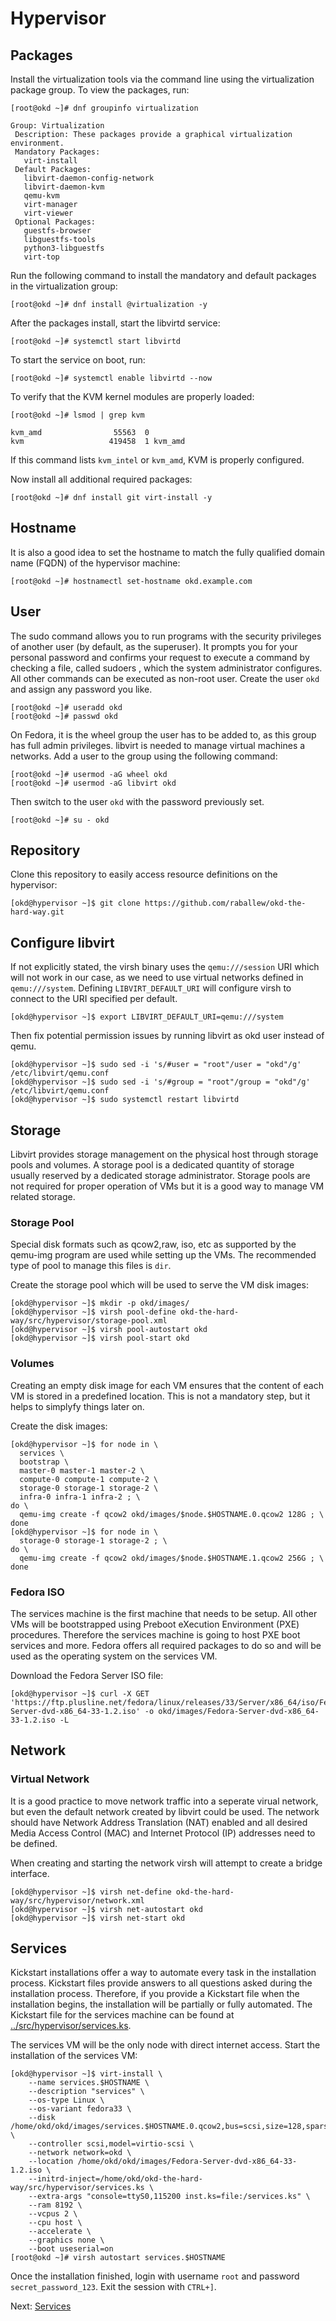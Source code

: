 # Hypervisor

## Packages

Install the virtualization tools via the command line using the virtualization
package group. To view the packages, run:

```shell
[root@okd ~]# dnf groupinfo virtualization

Group: Virtualization
 Description: These packages provide a graphical virtualization environment.
 Mandatory Packages:
   virt-install
 Default Packages:
   libvirt-daemon-config-network
   libvirt-daemon-kvm
   qemu-kvm
   virt-manager
   virt-viewer
 Optional Packages:
   guestfs-browser
   libguestfs-tools
   python3-libguestfs
   virt-top
```

Run the following command to install the mandatory and default packages in the
virtualization group:

```shell
[root@okd ~]# dnf install @virtualization -y
```

After the packages install, start the libvirtd service:

```shell
[root@okd ~]# systemctl start libvirtd
```

To start the service on boot, run:

```shell
[root@okd ~]# systemctl enable libvirtd --now
```

To verify that the KVM kernel modules are properly loaded:

```shell
[root@okd ~]# lsmod | grep kvm

kvm_amd                55563  0
kvm                   419458  1 kvm_amd
```

If this command lists `kvm_intel` or `kvm_amd`, KVM is properly configured.

Now install all additional required packages:

```shell
[root@okd ~]# dnf install git virt-install -y
```

## Hostname

It is also a good idea to set the hostname to match the fully qualified domain
name (FQDN) of the hypervisor machine:

```shell
[root@okd ~]# hostnamectl set-hostname okd.example.com
```

## User

The sudo command allows you to run programs with the security privileges of
another user (by default, as the superuser). It prompts you for your personal
password and confirms your request to execute a command by checking a file,
called sudoers , which the system administrator configures. All other commands
can be executed as non-root user. Create the user `okd` and assign any password
you like.

```shell
[root@okd ~]# useradd okd
[root@okd ~]# passwd okd
```

On Fedora, it is the wheel group the user has to be added to, as this group has
full admin privileges. libvirt is needed to manage virtual machines a networks.
Add a user to the group using the following command:

```shell
[root@okd ~]# usermod -aG wheel okd
[root@okd ~]# usermod -aG libvirt okd
```

Then switch to the user `okd` with the password previously set.

```shell
[root@okd ~]# su - okd
```

## Repository

Clone this repository to easily access resource definitions on the hypervisor:

```shell
[okd@hypervisor ~]$ git clone https://github.com/raballew/okd-the-hard-way.git
```

## Configure libvirt

If not explicitly stated, the virsh binary uses the `qemu:///session` URI which
will not work in our case, as we need to use virtual networks defined in
`qemu:///system`. Defining `LIBVIRT_DEFAULT_URI` will configure virsh to connect
to the URI specified per default.

```shell
[okd@hypervisor ~]$ export LIBVIRT_DEFAULT_URI=qemu:///system
```

Then fix potential permission issues by running libvirt as okd user instead of
qemu.

```shell
[okd@hypervisor ~]$ sudo sed -i 's/#user = "root"/user = "okd"/g' /etc/libvirt/qemu.conf
[okd@hypervisor ~]$ sudo sed -i 's/#group = "root"/group = "okd"/g' /etc/libvirt/qemu.conf
[okd@hypervisor ~]$ sudo systemctl restart libvirtd
```


## Storage

Libvirt provides storage management on the physical host through storage pools
and volumes. A storage pool is a dedicated quantity of storage usually reserved
by a dedicated storage administrator. Storage pools are not required for proper
operation of VMs but it is a good way to manage VM related storage.

### Storage Pool

Special disk formats such as qcow2,raw, iso, etc as supported by the qemu-img
program are used while setting up the VMs. The recommended type of pool to
manage this files is `dir`.

Create the storage pool which will be used to serve the VM disk images:

```shell
[okd@hypervisor ~]$ mkdir -p okd/images/
[okd@hypervisor ~]$ virsh pool-define okd-the-hard-way/src/hypervisor/storage-pool.xml
[okd@hypervisor ~]$ virsh pool-autostart okd
[okd@hypervisor ~]$ virsh pool-start okd
```

### Volumes

Creating an empty disk image for each VM ensures that the content of each VM is
stored in a predefined location. This is not a mandatory step, but it helps to
simplyfy things later on.

Create the disk images:

```shell
[okd@hypervisor ~]$ for node in \
  services \
  bootstrap \
  master-0 master-1 master-2 \
  compute-0 compute-1 compute-2 \
  storage-0 storage-1 storage-2 \
  infra-0 infra-1 infra-2 ; \
do \
  qemu-img create -f qcow2 okd/images/$node.$HOSTNAME.0.qcow2 128G ; \
done
[okd@hypervisor ~]$ for node in \
  storage-0 storage-1 storage-2 ; \
do \
  qemu-img create -f qcow2 okd/images/$node.$HOSTNAME.1.qcow2 256G ; \
done
```

### Fedora ISO

The services machine is the first machine that needs to be setup. All other VMs
will be bootstrapped using Preboot eXecution Environment (PXE) procedures.
Therefore the services machine is going to host PXE boot services and more.
Fedora offers all required packages to do so and will be used as the operating
system on the services VM.

Download the Fedora Server ISO file:

```shell
[okd@hypervisor ~]$ curl -X GET 'https://ftp.plusline.net/fedora/linux/releases/33/Server/x86_64/iso/Fedora-Server-dvd-x86_64-33-1.2.iso' -o okd/images/Fedora-Server-dvd-x86_64-33-1.2.iso -L
```

## Network

### Virtual Network

It is a good practice to move network traffic into a seperate virual network,
but even the default network created by libvirt could be used. The network
should have Network Address Translation (NAT) enabled and all desired Media
Access Control (MAC) and Internet Protocol (IP) addresses need to be defined.

When creating and starting the network virsh will attempt to create a bridge
interface.

```shell
[okd@hypervisor ~]$ virsh net-define okd-the-hard-way/src/hypervisor/network.xml
[okd@hypervisor ~]$ virsh net-autostart okd
[okd@hypervisor ~]$ virsh net-start okd
```

## Services

Kickstart installations offer a way to automate every task in the installation
process. Kickstart files provide answers to all questions asked during the
installation process. Therefore, if you provide a Kickstart file when the
installation begins, the installation will be partially or fully automated. The
Kickstart file for the services machine can be found at
[../src/hypervisor/services.ks](../src/hypervisor/services.ks).

The services VM will be the only node with direct internet access. Start the
installation of the services VM:

```shell
[okd@hypervisor ~]$ virt-install \
    --name services.$HOSTNAME \
    --description "services" \
    --os-type Linux \
    --os-variant fedora33 \
    --disk /home/okd/okd/images/services.$HOSTNAME.0.qcow2,bus=scsi,size=128,sparse=yes \
    --controller scsi,model=virtio-scsi \
    --network network=okd \
    --location /home/okd/okd/images/Fedora-Server-dvd-x86_64-33-1.2.iso \
    --initrd-inject=/home/okd/okd-the-hard-way/src/hypervisor/services.ks \
    --extra-args "console=ttyS0,115200 inst.ks=file:/services.ks" \
    --ram 8192 \
    --vcpus 2 \
    --cpu host \
    --accelerate \
    --graphics none \
    --boot useserial=on
[root@okd ~]# virsh autostart services.$HOSTNAME
```

Once the installation finished, login with username `root` and password
`secret_password_123`. Exit the session with `CTRL+]`.

Next: [Services](02-services.md)
